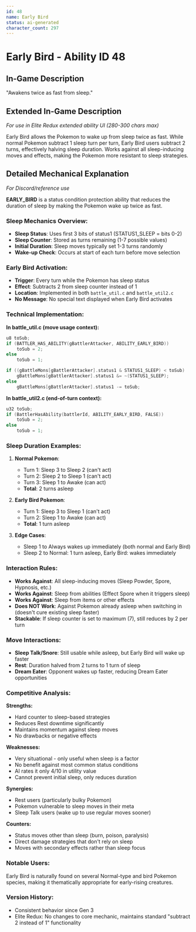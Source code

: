 ```yaml
---
id: 48
name: Early Bird
status: ai-generated
character_count: 297
---
```


# Early Bird - Ability ID 48

## In-Game Description
"Awakens twice as fast from sleep."

## Extended In-Game Description
*For use in Elite Redux extended ability UI (280-300 chars max)*

Early Bird allows the Pokemon to wake up from sleep twice as fast. While normal Pokemon subtract 1 sleep turn per turn, Early Bird users subtract 2 turns, effectively halving sleep duration. Works against all sleep-inducing moves and effects, making the Pokemon more resistant to sleep strategies.

## Detailed Mechanical Explanation
*For Discord/reference use*

**EARLY_BIRD** is a status condition protection ability that reduces the duration of sleep by making the Pokemon wake up twice as fast.

### Sleep Mechanics Overview:
- **Sleep Status**: Uses first 3 bits of status1 (STATUS1_SLEEP = bits 0-2)
- **Sleep Counter**: Stored as turns remaining (1-7 possible values)
- **Initial Duration**: Sleep moves typically set 1-3 turns randomly
- **Wake-up Check**: Occurs at start of each turn before move selection

### Early Bird Activation:
- **Trigger**: Every turn while the Pokemon has sleep status
- **Effect**: Subtracts 2 from sleep counter instead of 1
- **Location**: Implemented in both `battle_util.c` and `battle_util2.c`
- **No Message**: No special text displayed when Early Bird activates

### Technical Implementation:
**In battle_util.c (move usage context):**
```c
u8 toSub;
if (BATTLER_HAS_ABILITY(gBattlerAttacker, ABILITY_EARLY_BIRD))
    toSub = 2;
else
    toSub = 1;

if ((gBattleMons[gBattlerAttacker].status1 & STATUS1_SLEEP) < toSub)
    gBattleMons[gBattlerAttacker].status1 &= ~(STATUS1_SLEEP);
else
    gBattleMons[gBattlerAttacker].status1 -= toSub;
```

**In battle_util2.c (end-of-turn context):**
```c
u32 toSub;
if (BattlerHasAbility(battlerId, ABILITY_EARLY_BIRD, FALSE))
    toSub = 2;
else
    toSub = 1;
```

### Sleep Duration Examples:
1. **Normal Pokemon**:
   - Turn 1: Sleep 3 to Sleep 2 (can't act)
   - Turn 2: Sleep 2 to Sleep 1 (can't act)  
   - Turn 3: Sleep 1 to Awake (can act)
   - **Total**: 2 turns asleep

2. **Early Bird Pokemon**:
   - Turn 1: Sleep 3 to Sleep 1 (can't act)
   - Turn 2: Sleep 1 to Awake (can act)
   - **Total**: 1 turn asleep

3. **Edge Cases**:
   - Sleep 1 to Always wakes up immediately (both normal and Early Bird)
   - Sleep 2 to Normal: 1 turn asleep, Early Bird: wakes immediately

### Interaction Rules:
- **Works Against**: All sleep-inducing moves (Sleep Powder, Spore, Hypnosis, etc.)
- **Works Against**: Sleep from abilities (Effect Spore when it triggers sleep)
- **Works Against**: Sleep from items or other effects
- **Does NOT Work**: Against Pokemon already asleep when switching in (doesn't cure existing sleep faster)
- **Stackable**: If sleep counter is set to maximum (7), still reduces by 2 per turn

### Move Interactions:
- **Sleep Talk/Snore**: Still usable while asleep, but Early Bird will wake up faster
- **Rest**: Duration halved from 2 turns to 1 turn of sleep
- **Dream Eater**: Opponent wakes up faster, reducing Dream Eater opportunities

### Competitive Analysis:
**Strengths:**
- Hard counter to sleep-based strategies
- Reduces Rest downtime significantly  
- Maintains momentum against sleep moves
- No drawbacks or negative effects

**Weaknesses:**
- Very situational - only useful when sleep is a factor
- No benefit against most common status conditions
- AI rates it only 4/10 in utility value
- Cannot prevent initial sleep, only reduces duration

**Synergies:**
- Rest users (particularly bulky Pokemon)
- Pokemon vulnerable to sleep moves in their meta
- Sleep Talk users (wake up to use regular moves sooner)

**Counters:**
- Status moves other than sleep (burn, poison, paralysis)
- Direct damage strategies that don't rely on sleep
- Moves with secondary effects rather than sleep focus

### Notable Users:
Early Bird is naturally found on several Normal-type and bird Pokemon species, making it thematically appropriate for early-rising creatures.

### Version History:
- Consistent behavior since Gen 3
- Elite Redux: No changes to core mechanic, maintains standard "subtract 2 instead of 1" functionality